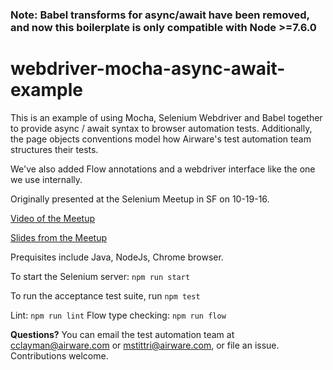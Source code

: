 ### Note: Babel transforms for async/await have been removed, and now this boilerplate is only compatible with Node >=7.6.0

# webdriver-mocha-async-await-example

This is an example of using Mocha, Selenium Webdriver and Babel together to provide async / await syntax to browser automation tests. Additionally, the page objects conventions model how Airware's test automation team structures their tests.

We've also added Flow annotations and a webdriver interface like the one we use internally.

Originally presented at the Selenium Meetup in SF on 10-19-16.

[Video of the Meetup](https://www.youtube.com/watch?v=BTpMB2-8qMM)

[Slides from the Meetup](http://www.slideshare.net/MekSrunyuStittri/endtoend-test-automation-with-nodejs-one-year-later)

Prequisites include Java, NodeJs, Chrome browser.

To start the Selenium server: `npm run start`

To run the acceptance test suite, run `npm test`

Lint: `npm run lint`
Flow type checking: `npm run flow`

**Questions?** You can email the test automation team at cclayman@airware.com or mstittri@airware.com, or file an issue. Contributions welcome.
